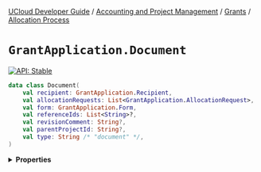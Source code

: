 [UCloud Developer Guide](/docs/developer-guide/README.md) / [Accounting and Project Management](/docs/developer-guide/accounting-and-projects/README.md) / [Grants](/docs/developer-guide/accounting-and-projects/grants/README.md) / [Allocation Process](/docs/developer-guide/accounting-and-projects/grants/grants.md)

# `GrantApplication.Document`


[![API: Stable](https://img.shields.io/static/v1?label=API&message=Stable&color=green&style=flat-square)](/docs/developer-guide/core/api-conventions.md)



```kotlin
data class Document(
    val recipient: GrantApplication.Recipient,
    val allocationRequests: List<GrantApplication.AllocationRequest>,
    val form: GrantApplication.Form,
    val referenceIds: List<String>?,
    val revisionComment: String?,
    val parentProjectId: String?,
    val type: String /* "document" */,
)
```

<details>
<summary>
<b>Properties</b>
</summary>

<details>
<summary>
<code>recipient</code>: <code><code><a href='#grantapplication.recipient'>GrantApplication.Recipient</a></code></code> Describes the recipient of resources, should the application be accepted
</summary>



Updateable by: Original creator (createdBy of application)
Immutable after creation: Yes


</details>

<details>
<summary>
<code>allocationRequests</code>: <code><code><a href='https://kotlinlang.org/api/latest/jvm/stdlib/kotlin.collections/-list/'>List</a>&lt;<a href='#grantapplication.allocationrequest'>GrantApplication.AllocationRequest</a>&gt;</code></code> Describes the allocations for resources which are requested by this application
</summary>



Updateable by: Original creator and grant givers
Immutable after creation: No


</details>

<details>
<summary>
<code>form</code>: <code><code><a href='#grantapplication.form'>GrantApplication.Form</a></code></code> A form describing why these resources are being requested
</summary>



Updateable by: Original creator
Immutable after creation: No


</details>

<details>
<summary>
<code>referenceIds</code>: <code><code><a href='https://kotlinlang.org/api/latest/jvm/stdlib/kotlin.collections/-list/'>List</a>&lt;<a href='https://kotlinlang.org/api/latest/jvm/stdlib/kotlin/-string/'>String</a>&gt;?</code></code> A reference used for out-of-band bookkeeping
</summary>



Updateable by: Grant givers
Immutable after creation: No


</details>

<details>
<summary>
<code>revisionComment</code>: <code><code><a href='https://kotlinlang.org/api/latest/jvm/stdlib/kotlin/-string/'>String</a>?</code></code> A comment describing why this change was made
</summary>



Update by: Original creator and grant givers
Immutable after creation: No. First revision must always be null.


</details>

<details>
<summary>
<code>parentProjectId</code>: <code><code><a href='https://kotlinlang.org/api/latest/jvm/stdlib/kotlin/-string/'>String</a>?</code></code> When creating a new project the user should choose one of the affiliations to be its parent.
</summary>





</details>

<details>
<summary>
<code>type</code>: <code><code>String /* "document" */</code></code> The type discriminator
</summary>





</details>



</details>


